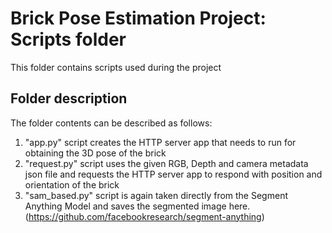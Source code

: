 # Brick Pose Estimation Project: Scripts folder

This folder contains scripts used during the project

## Folder description
The folder contents can be described as follows:
1. "app.py" script creates the HTTP server app that needs to run for obtaining the 3D pose of the brick
2. "request.py" script uses the given RGB, Depth and camera metadata json file and requests the HTTP server app to respond with position and orientation of the brick
3. "sam_based.py" script is again taken directly from the Segment Anything Model and saves the segmented image here. (https://github.com/facebookresearch/segment-anything)